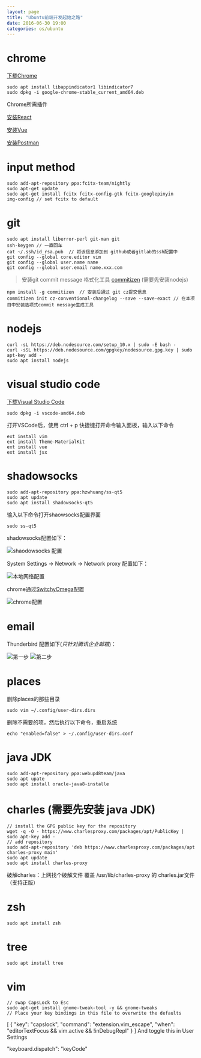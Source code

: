 ```yaml
---
layout: page
title: "Ubuntu前端开发起始之路"
date: 2016-06-30 19:00
categories: os/ubuntu
---
```


# chrome

  [下载Chrome](https://dl.google.com/linux/direct/google-chrome-stable_current_amd64.deb)

    sudo apt install libappindicator1 libindicator7
    sudo dpkg -i google-chrome-stable_current_amd64.deb

  Chrome所需插件

  [安装React](https://github.com/facebook/react-devtools/releases)

  [安装Vue](https://github.com/vuejs/vue-devtools)

  [安装Postman](http://www.getpostman.com/)

# input method

    sudo add-apt-repository ppa:fcitx-team/nightly
    sudo apt-get update
    sudo apt-get install fcitx fcitx-config-gtk fcitx-googlepinyin
    img-config // set fcitx to default

# git

    sudo apt install liberror-perl git-man git
    ssh-keygen // 一直回车
    cat ~/.ssh/id_rsa.pub  // 将该信息添加到 github或者gitlab的ssh配置中
    git config --global core.editor vim
    git config --global user.name name
    git config --global user.email name.xxx.com

>安装git commit message 格式化工具 [commitizen](https://github.com/commitizen/cz-cli) (需要先安装nodejs)

    npm install -g commitizen  // 安装后通过 git cz提交信息
    commitizen init cz-conventional-changelog --save --save-exact // 在本项目中安装选项式commit message生成工具

# nodejs

    curl -sL https://deb.nodesource.com/setup_10.x | sudo -E bash -
    curl -sSL https://deb.nodesource.com/gpgkey/nodesource.gpg.key | sudo apt-key add -
    sudo apt install nodejs

# visual studio code

  [下载Visual Studio Code](https://code.visualstudio.com/download)

    sudo dpkg -i vscode-amd64.deb

  打开VSCode后，使用 ctrl + p 快捷键打开命令输入面板，输入以下命令

    ext install vim
    ext install Theme-MaterialKit
    ext install vue
    ext install jsx

# shadowsocks

    sudo add-apt-repository ppa:hzwhuang/ss-qt5
    sudo apt update
    sudo apt install shadowsocks-qt5

  输入以下命令打开shaowsocks配置界面

    sudo ss-qt5

  shadowsocks配置如下：

  ![shaodowsocks 配置](/img/switchyomega.png)
  
  System Settings  ->  Network  ->  Network proxy 配置如下：

  ![本地网络配置](/img/localnetworkconfig.png)

  chrome通过[SwitchyOmega](https://github.com/FelisCatus/SwitchyOmega/releases)配置

  ![chrome配置](/img/switchyomega.png)

# email

  Thunderbird 配置如下(*只针对腾讯企业邮箱*)：

  ![第一步](/img/email1.png)
  ![第二步](/img/email2.png)

# places

  删除places的那些目录

    sudo vim ~/.config/user-dirs.dirs
    
  删除不需要的项，然后执行以下命令，重启系统

    echo "enabled=false" > ~/.config/user-dirs.conf

# java JDK

    sudo add-apt-repository ppa:webupd8team/java
    sudo apt upate
    sudo apt install oracle-java8-installe

# charles (需要先安装 java JDK)

    // install the GPG public key for the repository 
    wget -q -O - https://www.charlesproxy.com/packages/apt/PublicKey | sudo apt-key add -
    // add repository
    sudo add-apt-repository 'deb https://www.charlesproxy.com/packages/apt charles-proxy main'
    sudo apt update
    sudo apt install charles-proxy

  破解charles：上网找个破解文件 覆盖 /usr/lib/charles-proxy 的 charles.jar文件 （支持正版）

# zsh

    sudo apt install zsh

# tree

    sudo apt install tree

# vim

    // swap CapsLock to Esc
    sudo apt-get install gnome-tweak-tool -y && gnome-tweaks
    // Place your key bindings in this file to overwrite the defaults
[
  {
    "key": "capslock", 
    "command": "extension.vim_escape",
    "when": "editorTextFocus && vim.active && !inDebugRepl" 
  }
]
And toggle this in User Settings

"keyboard.dispatch": "keyCode"